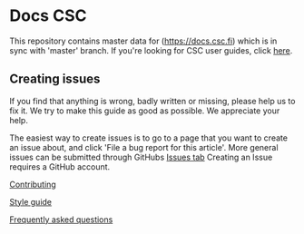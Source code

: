 # Docs CSC

This repository contains master data for
(https://docs.csc.fi) which is in sync with 'master' branch.
If you're looking for CSC user guides, click [here](https://docs.csc.fi).

## Creating issues

If you find that anything is wrong, badly written or missing, please
help us to fix it. We try to make this guide as good as possible. We
appreciate your help.

The easiest way to create issues is to go to a page that you want to
create an issue about, and click 'File a bug report for this
article'. More general issues can be submitted through GitHubs [Issues tab](https://github.com/CSCfi/csc-user-guide/issues)
Creating an Issue requires a GitHub account.

[Contributing](CONTRIBUTING.md)

[Style guide](STYLEGUIDE.md)

[Frequently asked questions](FAQ.md)
